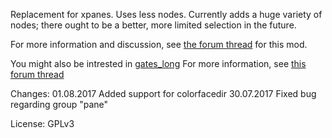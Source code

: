 Replacement for xpanes. Uses less nodes.
Currently adds a huge variety of nodes; there ought to be a better,
more limited selection in the future.

For more information and discussion, see
[the forum thread](https://forum.minetest.net/viewtopic.php?f=9&t=12882)
for this mod.

You might also be intrested in
[gates_long](https://github.com/Sokomine/gates_long)
For more information, see
[this forum thread](https://forum.minetest.net/viewtopic.php?f=9&t=13189&p=190683)

Changes:
	01.08.2017 Added support for colorfacedir
	30.07.2017 Fixed bug regarding group "pane"

License: GPLv3
